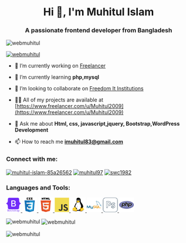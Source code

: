 <h1 align="center">Hi 👋, I'm Muhitul Islam</h1>
<h3 align="center">A passionate frontend developer from Bangladesh</h3>

<p align="left"> <img src="https://komarev.com/ghpvc/?username=webmuhitul&label=Profile%20views&color=0e75b6&style=flat" alt="webmuhitul" /> </p>

<p align="left"> <a href="https://github.com/ryo-ma/github-profile-trophy"><img src="https://github-profile-trophy.vercel.app/?username=webmuhitul" alt="webmuhitul" /></a> </p>

- 🔭 I’m currently working on [Freelancer](https://www.freelancer.com/u/Muhitul2009)

- 🌱 I’m currently learning **php,mysql**

- 👯 I’m looking to collaborate on [Freedom It Institutions](https://freedomitinstitutions.com/)

- 👨‍💻 All of my projects are available at [https://www.freelancer.com/u/Muhitul2009](https://www.freelancer.com/u/Muhitul2009)

- 💬 Ask me about **Html, css, javascript,jquery, Bootstrap,WordPress Development**

- 📫 How to reach me **imuhitul83@gmail.com**

<h3 align="left">Connect with me:</h3>
<p align="left">
<a href="https://linkedin.com/in/muhitul-islam-85a26562" target="blank"><img align="center" src="https://raw.githubusercontent.com/rahuldkjain/github-profile-readme-generator/master/src/images/icons/Social/linked-in-alt.svg" alt="muhitul-islam-85a26562" height="30" width="40" /></a>
<a href="https://fb.com/muhitul97" target="blank"><img align="center" src="https://raw.githubusercontent.com/rahuldkjain/github-profile-readme-generator/master/src/images/icons/Social/facebook.svg" alt="muhitul97" height="30" width="40" /></a>
<a href="https://www.youtube.com/c/swc1982" target="blank"><img align="center" src="https://raw.githubusercontent.com/rahuldkjain/github-profile-readme-generator/master/src/images/icons/Social/youtube.svg" alt="swc1982" height="30" width="40" /></a>
</p>

<h3 align="left">Languages and Tools:</h3>
<p align="left"> <a href="https://getbootstrap.com" target="_blank" rel="noreferrer"> <img src="https://raw.githubusercontent.com/devicons/devicon/master/icons/bootstrap/bootstrap-plain-wordmark.svg" alt="bootstrap" width="40" height="40"/> </a> <a href="https://www.w3schools.com/css/" target="_blank" rel="noreferrer"> <img src="https://raw.githubusercontent.com/devicons/devicon/master/icons/css3/css3-original-wordmark.svg" alt="css3" width="40" height="40"/> </a> <a href="https://www.w3.org/html/" target="_blank" rel="noreferrer"> <img src="https://raw.githubusercontent.com/devicons/devicon/master/icons/html5/html5-original-wordmark.svg" alt="html5" width="40" height="40"/> </a> <a href="https://developer.mozilla.org/en-US/docs/Web/JavaScript" target="_blank" rel="noreferrer"> <img src="https://raw.githubusercontent.com/devicons/devicon/master/icons/javascript/javascript-original.svg" alt="javascript" width="40" height="40"/> </a> <a href="https://www.linux.org/" target="_blank" rel="noreferrer"> <img src="https://raw.githubusercontent.com/devicons/devicon/master/icons/linux/linux-original.svg" alt="linux" width="40" height="40"/> </a> <a href="https://www.mysql.com/" target="_blank" rel="noreferrer"> <img src="https://raw.githubusercontent.com/devicons/devicon/master/icons/mysql/mysql-original-wordmark.svg" alt="mysql" width="40" height="40"/> </a> <a href="https://www.photoshop.com/en" target="_blank" rel="noreferrer"> <img src="https://raw.githubusercontent.com/devicons/devicon/master/icons/photoshop/photoshop-line.svg" alt="photoshop" width="40" height="40"/> </a> <a href="https://www.php.net" target="_blank" rel="noreferrer"> <img src="https://raw.githubusercontent.com/devicons/devicon/master/icons/php/php-original.svg" alt="php" width="40" height="40"/> </a> </p>

<p><img align="left" src="https://github-readme-stats.vercel.app/api/top-langs?username=webmuhitul&show_icons=true&locale=en&layout=compact" alt="webmuhitul" /></p>

<p>&nbsp;<img align="center" src="https://github-readme-stats.vercel.app/api?username=webmuhitul&show_icons=true&locale=en" alt="webmuhitul" /></p>

<p><img align="center" src="https://github-readme-streak-stats.herokuapp.com/?user=webmuhitul&" alt="webmuhitul" /></p>
